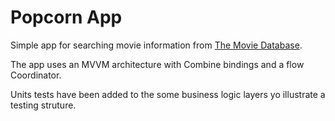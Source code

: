 # Popcorn App

Simple app for searching movie information from [The Movie Database](https://www.themoviedb.org).

The app uses an MVVM architecture with Combine bindings and a flow Coordinator.

Units tests have been added to the some business logic layers yo illustrate a testing struture.

